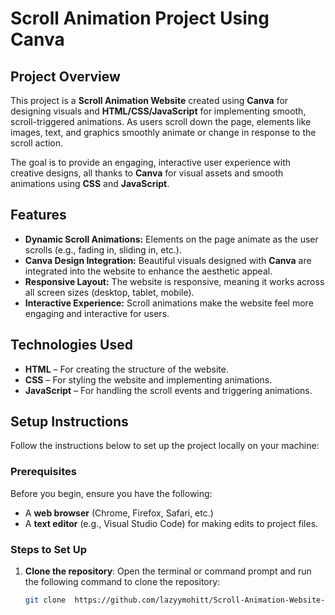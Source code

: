 # Scroll Animation Project Using Canva

## Project Overview

This project is a **Scroll Animation Website** created using **Canva** for designing visuals and **HTML/CSS/JavaScript** for implementing smooth, scroll-triggered animations. As users scroll down the page, elements like images, text, and graphics smoothly animate or change in response to the scroll action. 

The goal is to provide an engaging, interactive user experience with creative designs, all thanks to **Canva** for visual assets and smooth animations using **CSS** and **JavaScript**.

## Features

- **Dynamic Scroll Animations:** Elements on the page animate as the user scrolls (e.g., fading in, sliding in, etc.).
- **Canva Design Integration:** Beautiful visuals designed with **Canva** are integrated into the website to enhance the aesthetic appeal.
- **Responsive Layout:** The website is responsive, meaning it works across all screen sizes (desktop, tablet, mobile).
- **Interactive Experience:** Scroll animations make the website feel more engaging and interactive for users.

## Technologies Used

- **HTML** – For creating the structure of the website.
- **CSS** – For styling the website and implementing animations.
- **JavaScript** – For handling the scroll events and triggering animations.

## Setup Instructions

Follow the instructions below to set up the project locally on your machine:

### Prerequisites
Before you begin, ensure you have the following:

- A **web browser** (Chrome, Firefox, Safari, etc.)
- A **text editor** (e.g., Visual Studio Code) for making edits to project files.

### Steps to Set Up

1. **Clone the repository**:
   Open the terminal or command prompt and run the following command to clone the repository:
   ```bash
   git clone  https://github.com/lazyymohitt/Scroll-Animation-Website-Using-Canva.git
